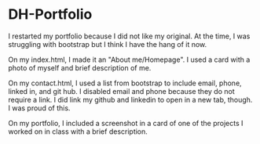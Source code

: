 # DH-Portfolio

I restarted my portfolio because I did not like my original. At the time, I was struggling with bootstrap but I think I have the hang of it now.

On my index.html, I made it an "About me/Homepage". I used a card with a photo of myself and brief description of me.

On my contact.html, I used a list from bootstrap to include email, phone, linked in, and git hub. I disabled email and phone because they do not require a link. I did link my github and linkedin to open in a new tab, though. I was proud of this.

On my portfolio, I included a screenshot in a card of one of the projects I worked on in class with a brief description.
